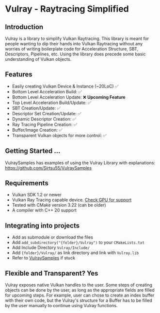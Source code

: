 # Vulray - Raytracing Simplified

## Introduction
Vulray is a library to simplify Vulkan Raytracing.
This library is meant for people wanting to dip their hands into Vulkan Raytracing without any worries of writing boilerplate code for Acceleration Structure, SBT, Descriptors, Pipelines, etc.
Using the library does precede some basic understanding of Vulkan objects.

## Features
- Easily creating Vulkan Device & Instance (~20LoC) ✅
- Bottom Level Acceleration Build: ✅
- Bottom Level Acceleration Update: ❌ **Upcoming Feature**
- Top Level Acceleration Build/Update: ✅
- SBT Creation/Update: ✅
- Descriptor Set Creation/Update: ✅
- Dynamic Descriptor Creation: ✅
- Ray Tracing Pipeline Creation: ✅
- Buffer/Image Creation: ✅
- Transparent Vulkan objects for more control: ✅

## Getting Started ...

VulraySamples has examples of using the Vulray Library with explanations: https://github.com/Sirtsu55/VulraySamples

## Requirements
- Vulkan SDK 1.2 or newer
- Vulkan Ray Tracing capable device. [Check GPU for support](https://vulkan.gpuinfo.org/listdevicescoverage.php?extension=VK_KHR_ray_tracing_pipeline&platform=all)
- Tested with CMake version 3.22 (can be older)
- A compiler with C++ 20 support 

## Integrating into projects
- Add as submodule or download the files
- Add ```add_subdirectory("{folder}/Vulray")``` to your ```CMakeLists.txt```
- Add Include Directory ```Vulray/Include/```
- Add ```{folder}/Vulray/``` as link directory and link with ```Vulray.lib```
- Refer to [VulraySamples](https://github.com/Sirtsu55/VulraySamples
) if stuck
  

## Flexible and Transparent? Yes
Vulray exposes native Vulkan handles to the user. Some steps of creating objects can be done by the user, as long as the appropriate fields are filled for upcoming steps. For example, user can chose to create an index buffer with their own code, but the Vulray's structure for a Buffer has to be filled by the user manually to continue using Vulray functions.
